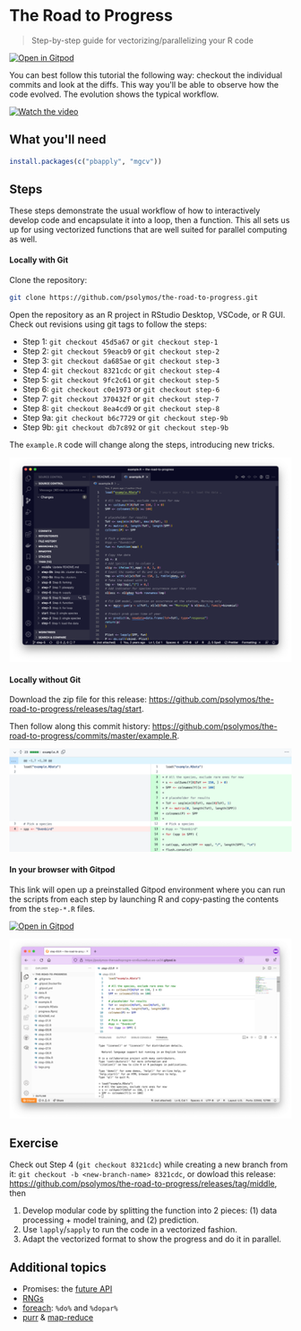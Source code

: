 # The Road to Progress

> Step-by-step guide for vectorizing/parallelizing your R code

[![Open in Gitpod](https://gitpod.io/button/open-in-gitpod.svg)](https://gitpod.io/#https://github.com/psolymos/the-road-to-progress)

You can best follow this tutorial the following way:
checkout the individual commits and look at the diffs.
This way you'll be able to observe how the code evolved.
The evolution shows the typical workflow.

<a href="http://www.youtube.com/watch?feature=player_embedded&v=uyhIiTTrTJY" target="_blank">
 <img src="http://img.youtube.com/vi/uyhIiTTrTJY/mqdefault.jpg" alt="Watch the video" width="480" height="360" border="0" />
</a>

## What you'll need

``` R
install.packages(c("pbapply", "mgcv"))
```

## Steps

These steps demonstrate the usual workflow of how to interactively develop code and encapsulate it into a loop, then a function. This all sets us up for using vectorized functions that are well suited for parallel computing as well.

#### Locally with Git

Clone the repository: 

```bash 
git clone https://github.com/psolymos/the-road-to-progress.git
```

Open the repository as an R project in RStudio Desktop, VSCode, or R GUI.
Check out revisions using git tags to follow the steps:

- Step 1: `git checkout 45d5a67` or `git checkout step-1`
- Step 2: `git checkout 59eacb9` or `git checkout step-2`
- Step 3: `git checkout da685ae` or `git checkout step-3`
- Step 4: `git checkout 8321cdc` or `git checkout step-4`
- Step 5: `git checkout 9fc2c61` or `git checkout step-5`
- Step 6: `git checkout c0e1973` or `git checkout step-6`
- Step 7: `git checkout 370432f` or `git checkout step-7`
- Step 8: `git checkout 8ea4cd9` or `git checkout step-8`
- Step 9a: `git checkout b6c7729` or `git checkout step-9b`
- Step 9b: `git checkout db7c892` or `git checkout step-9b`

The `example.R` code will change along the steps, introducing new tricks.

![Tags](tags.png)

#### Locally without Git

Download the zip file for this release: <https://github.com/psolymos/the-road-to-progress/releases/tag/start>.

Then follow along this commit history: <https://github.com/psolymos/the-road-to-progress/commits/master/example.R>.

![Diffs](diffs.png)

#### In your browser with Gitpod

This link will open up a preinstalled Gitpod environment where you can run the scripts from each step by launching R and copy-pasting the contents from the `step-*.R` files.

[![Open in Gitpod](https://gitpod.io/button/open-in-gitpod.svg)](https://gitpod.io/#https://github.com/psolymos/the-road-to-progress)

![Gitpod](gitpod.png)

## Exercise

Check out Step 4 (`git checkout 8321cdc`) while creating a new branch from it: `git checkout -b <new-branch-name> 8321cdc`, or dowload this release: https://github.com/psolymos/the-road-to-progress/releases/tag/middle, then

1. Develop modular code by splitting the function into 2 pieces: (1) data processing + model training, and (2) prediction.
2. Use `lapply`/`sapply` to run the code in a vectorized fashion.
3. Adapt the vectorized format to show the progress and do it in parallel.

## Additional topics

- Promises: the [future API](https://cran.r-project.org/web/packages/future/index.html)
- [RNGs](https://cran.r-project.org/web/views/HighPerformanceComputing.html)
- [foreach](https://cran.r-project.org/web/packages/foreach/vignettes/foreach.html): `%do%` and `%dopar%`
- [purr](https://jennybc.github.io/purrr-tutorial/bk01_base-functions.html) & [map-reduce](https://burtmonroe.github.io/SoDA501/Materials/SplitApplyCombine_R/)
